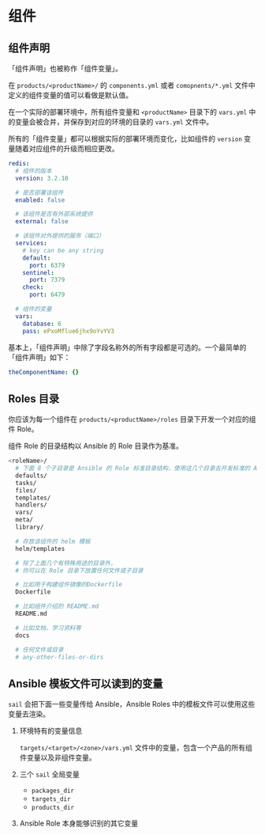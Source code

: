 # 组件

## 组件声明

「组件声明」也被称作「组件变量」。

在 `products/<productName>/` 的 `components.yml` 或者 `comopnents/*.yml` 文件中定义的组件变量的值可以看做是默认值。

在一个实际的部署环境中，所有组件变量和 `<productName>` 目录下的 `vars.yml` 中的变量会被合并，并保存到对应的环境的目录的 `vars.yml` 文件中。

所有的「组件变量」都可以根据实际的部署环境而变化，比如组件的 `version` 变量随着对应组件的升级而相应更改。

```yaml
redis:
  # 组件的版本
  version: 3.2.10

  # 是否部署该组件
  enabled: false

  # 该组件是否有外部系统提供
  external: false

  # 该组件对外提供的服务（端口）
  services:
    # key can be any string
    default:
      port: 6379
    sentinel:
      port: 7379
    check:
      port: 6479

  # 组件的变量
  vars:
    database: 6
    pass: ePxoMflue6jhx9oYvYV3
```

基本上，「组件声明」中除了字段名称外的所有字段都是可选的。一个最简单的「组件声明」如下：

```yaml
theComponentName: {}
```

## Roles 目录

你应该为每一个组件在 `products/<productName>/roles` 目录下开发一个对应的组件 Role。

组件 Role 的目录结构以 Ansible 的 Role 目录作为基准。

```bash
<roleName>/
  # 下面 8 个子目录是 Ansible 的 Role 标准目录结构，使用这几个目录去开发标准的 Ansible Role
  defaults/
  tasks/
  files/
  templates/
  handlers/
  vars/
  meta/
  library/

  # 存放该组件的 helm 模板
  helm/templates

  # 除了上面几个有特殊用途的目录外，
  # 你可以在 Role 目录下放置任何文件或子目录

  # 比如用于构建组件镜像的Dockerfile
  Dockerfile

  # 比如组件介绍的 README.md
  README.md

  # 比如文档，学习资料等
  docs

  # 任何文件或目录
  # any-other-files-or-dirs
```

## Ansible 模板文件可以读到的变量

`sail` 会把下面一些变量传给 Ansible，Ansible Roles 中的模板文件可以使用这些变量去渲染。

1. 环境特有的变量信息

    `targets/<target>/<zone>/vars.yml` 文件中的变量，包含一个产品的所有组件变量以及非组件变量。

2. 三个 `sail` 全局变量

    - `packages_dir`
    - `targets_dir`
    - `products_dir`

3. Ansible Role 本身能够识别的其它变量
